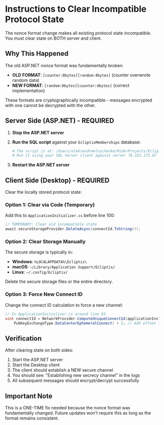 # Instructions to Clear Incompatible Protocol State

The nonce format change makes all existing protocol state incompatible. You must clear state on BOTH server and client.

## Why This Happened
The old ASP.NET nonce format was fundamentally broken:
- **OLD FORMAT**: `[counter:8bytes][random:4bytes]` (counter overwrote random data)
- **NEW FORMAT**: `[random:8bytes][counter:4bytes]` (correct implementation)

These formats are cryptographically incompatible - messages encrypted with one cannot be decrypted with the other.

## Server Side (ASP.NET) - REQUIRED

1. **Stop the ASP.NET server**

2. **Run the SQL script** against your `EcliptixMemberships` database:
   ```bash
   # The script is at: /Users/oleksandrmelnychenko/RiderProjects/Ecliptix/clear_protocol_state.sql
   # Run it using your SQL Server client against server 78.152.175.67
   ```

3. **Restart the ASP.NET server**

## Client Side (Desktop) - REQUIRED

Clear the locally stored protocol state:

### Option 1: Clear via Code (Temporary)
Add this to `ApplicationInitializer.cs` before line 100:
```csharp
// TEMPORARY: Clear old incompatible state
await secureStorageProvider.DeleteAsync(connectId.ToString());
```

### Option 2: Clear Storage Manually
The secure storage is typically in:
- **Windows**: `%LOCALAPPDATA%\Ecliptix\`
- **macOS**: `~/Library/Application Support/Ecliptix/`
- **Linux**: `~/.config/Ecliptix/`

Delete the secure storage files or the entire directory.

### Option 3: Force New Connect ID
Change the connect ID calculation to force a new channel:
```csharp
// In ApplicationInitializer.cs around line 93
uint connectId = NetworkProvider.ComputeUniqueConnectId(applicationInstanceSettings,
    PubKeyExchangeType.DataCenterEphemeralConnect) + 1; // Add offset to force new ID
```

## Verification

After clearing state on both sides:
1. Start the ASP.NET server
2. Start the Desktop client
3. The client should establish a NEW secure channel
4. You should see: "Establishing new secrecy channel" in the logs
5. All subsequent messages should encrypt/decrypt successfully

## Important Note
This is a ONE-TIME fix needed because the nonce format was fundamentally changed. Future updates won't require this as long as the format remains consistent.